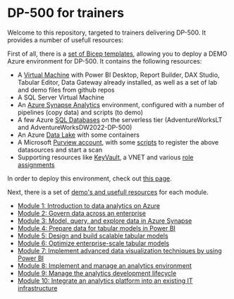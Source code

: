 # DP-500 for trainers

Welcome to this repository, targeted to trainers delivering DP-500. It provides a number of usefull resources:

First of all, there is a [set of Bicep templates](/automation/readme.md), allowing you to deploy a DEMO Azure environment for DP-500. It contains the following resources:

- A [Virtual Machine](/automation/infra.bicep) with Power BI Desktop, Report Builder, DAX Studio, Tabular Editor, Data Gateway already installed, as well as a set of lab and demo files from github repos
- A SQL Server Virtual Machine
- An [Azure Synapse Analytics](/automation/synapse.bicep) environment, configured with a number of pipelines (copy data) and scripts (to demo)
- A few Azure [SQL Databases](/automation/sql.bicep) on the serverless tier (AdventureWorksLT and AdventureWorksDW2022-DP-500)
- An Azure [Data Lake](/automation/datalake.bicep) with some containers
- A Microsoft [Purview account](/automation/purview.bicep), with some [scripts](/scripts/purview.ps1) to register the above datasources and start a scan
- Supporting resources like [KeyVault](/automation/keyvault.bicep), a VNET and various [role assignments](/automation/permissions.bicep)

In order to deploy this environment, check out [this page](/automation/readme.md).

Next, there is a set of [demo's and usefull resources](/demo/readme.md) for each module.

- [Module 1: Introduction to data analytics on Azure](/demo/module-01.md)
- [Module 2: Govern data across an enterprise](/demo/module-02.md)
- [Module 3: Model, query, and explore data in Azure Synapse](/demo/module-03.md)
- [Module 4: Prepare data for tabular models in Power BI](/demo/module-04.md)
- [Module 5: Design and build scalable tabular models](/demo/module-05.md)
- [Module 6: Optimize enterprise-scale tabular models](/demo/module-06.md)
- [Module 7: Implement advanced data visualization techniques by using Power BI](/demo/module-07.md)
- [Module 8: Implement and manage an analytics environment](/demo/module-08.md)
- [Module 9: Manage the analytics development lifecycle](/demo/module-09.md)
- [Module 10: Integrate an analytics platform into an existing IT infrastructure](/demo/module-10.md)
